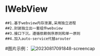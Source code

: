 # IWebView
    ##1.基于webview内存泄漏,采用独立进程
    ##2.封装独立出一套组件webview
    ##3.接口下沉，遵循依赖倒序原则和单一原则
    ##4.加入auto-service代替arouter

    
#图片示例：
![20230817091848-screencap](https://github.com/CasWen/IWebView/assets/23111681/6aebff62-a41b-4f72-bdc0-5d8c82e4526d)
